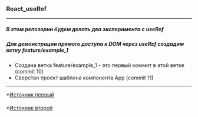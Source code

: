 ### React_useRef
---
##### В этом репозории будем делать два эксперимента с useRef 
##### Для демонстрации прямого доступа к DOM через useRef создадим ветку feature/example_1
* Создана ветка feature/example_1 - это первый коммит в этой ветке (commit 10)
* Сверстан проект шаблона компонента App (commit 11)

---
*[Источник первый](https://yandex.ru/video/preview/14348894878896385694)
####
*[Источник второй](https://yandex.ru/video/preview/12104704100249476315)


